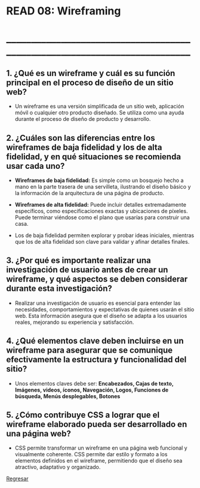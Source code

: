 # READ 08: Wireframing

# __________________________________________________________________________

## 1. ¿Qué es un wireframe y cuál es su función principal en el proceso de diseño de un sitio web?

- Un wireframe es una versión simplificada de un sitio web, aplicación móvil o cualquier otro producto diseñado. Se utiliza como una ayuda durante el proceso de diseño de producto y desarrollo.

## 2. ¿Cuáles son las diferencias entre los wireframes de baja fidelidad y los de alta fidelidad, y en qué situaciones se recomienda usar cada uno?

- **Wireframes de baja fidelidad:** Es simple como un bosquejo hecho a mano en la parte trasera de una servilleta, ilustrando el diseño básico y la información de la arquitectura de una página de producto.

- **Wireframes de alta fidelidad:** Puede incluir detalles extremadamente específicos, como especificaciones exactas y ubicaciones de píxeles. Puede terminar viéndose como el plano que usarías para construir una casa. 

- Los de baja fidelidad permiten explorar y probar ideas iniciales, mientras que los de alta fidelidad son clave para validar y afinar detalles finales.

## 3. ¿Por qué es importante realizar una investigación de usuario antes de crear un wireframe, y qué aspectos se deben considerar durante esta investigación?

- Realizar una investigación de usuario es esencial para entender las necesidades, comportamientos y expectativas de quienes usarán el sitio web. Esta información asegura que el diseño se adapta a los usuarios reales, mejorando su experiencia y satisfacción.

## 4. ¿Qué elementos clave deben incluirse en un wireframe para asegurar que se comunique efectivamente la estructura y funcionalidad del sitio?

- Unos elementos claves debe ser: **Encabezados, Cajas de texto, Imágenes, videos, íconos, Navegación, Logos, Funciones de búsqueda, Menús desplegables, Botones**

## 5. ¿Cómo contribuye CSS a lograr que el wireframe elaborado pueda ser desarrollado en una página web?

- CSS permite transformar un wireframe en una página web funcional y visualmente coherente. CSS permite dar estilo y formato a los elementos definidos en el wireframe, permitiendo que el diseño sea atractivo, adaptativo y organizado.

[Regresar](../README.md)